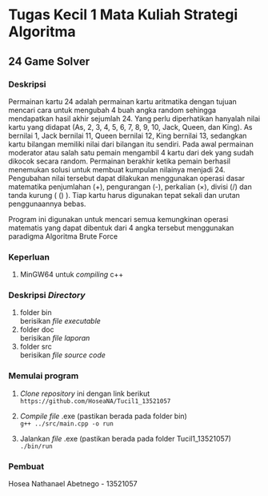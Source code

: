 # Tugas Kecil 1 Mata Kuliah Strategi Algoritma 
## 24 Game Solver

### Deskripsi
Permainan kartu 24 adalah permainan kartu aritmatika dengan tujuan mencari cara untuk 
mengubah 4 buah angka random sehingga mendapatkan hasil akhir sejumlah 24. Yang perlu diperhatikan hanyalah nilai 
kartu yang didapat (As, 2, 3, 4, 5, 6, 7, 8, 9, 10, Jack, Queen, dan King). As bernilai 1, Jack 
bernilai 11, Queen bernilai 12, King bernilai 13, sedangkan kartu bilangan memiliki nilai dari 
bilangan itu sendiri. Pada awal permainan moderator atau salah satu pemain mengambil 4 
kartu dari dek yang sudah dikocok secara random. Permainan berakhir ketika pemain berhasil 
menemukan solusi untuk membuat kumpulan nilainya menjadi 24. Pengubahan nilai 
tersebut dapat dilakukan menggunakan operasi dasar matematika penjumlahan (+), 
pengurangan (-), perkalian (×), divisi (/) dan tanda kurung ( () ). Tiap kartu harus digunakan 
tepat sekali dan urutan penggunaannya bebas.

Program ini digunakan untuk mencari semua kemungkinan operasi matematis yang dapat dibentuk dari 4 angka tersebut menggunakan paradigma Algoritma Brute Force

### Keperluan
1. MinGW64 untuk *compiling* c++

### Deskripsi *Directory*
1. folder bin <br>
berisikan *file executable*
2. folder doc <br>
berisikan *file laporan*
3. folder src <br>
berisikan *file source code*

### Memulai program
1. *Clone repository* ini dengan link berikut <br>
`https://github.com/HoseaNA/Tucil1_13521057`

2. *Compile file* .exe (pastikan berada pada folder bin) <br>
`g++ ../src/main.cpp -o run`

3. Jalankan *file* .exe (pastikan berada pada folder Tucil1_13521057) <br>
`./bin/run`

### Pembuat
Hosea Nathanael Abetnego - 13521057
